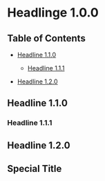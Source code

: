 # Headlinge 1.0.0

## Table of Contents

<div class="toc">

-   [Headline 1.1.0](#headline-110)

    -   [Headline 1.1.1](#headline-111)

-   [Headline 1.2.0](#headline-120)

</div>

## Headline 1.1.0

### Headline 1.1.1

## Headline 1.2.0

## Special Title
